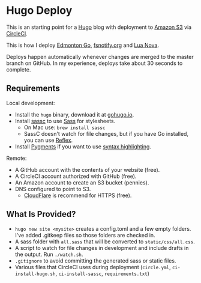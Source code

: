# Hugo Deploy

This is an starting point for a [Hugo](http://gohugo.io/) blog with deployment to [Amazon S3](http://aws.amazon.com/s3/) via [CircleCI](https://circleci.com/).

This is how I deploy [Edmonton Go](https://edmontongo.org/), [fsnotify.org](https://fsnotify.org/) and [Lua Nova](https://luanova.org/).

Deploys happen automatically whenever changes are merged to the master branch on GitHub. In my experience, deploys take about 30 seconds to complete.

## Requirements

Local development:

* Install the `hugo` binary, download it at [gohugo.io](http://gohugo.io/).
* Install [sassc](https://github.com/sass/sassc) to use [Sass](http://sass-lang.com/) for stylesheets.
  * On Mac use: `brew install sassc`
  * SassC doesn't watch for file changes, but if you have Go installed, you can use [Reflex](https://github.com/cespare/reflex).
* Install [Pygments](http://pygments.org/) if you want to use [syntax highlighting](http://gohugo.io/extras/highlighting/).

Remote:

* A GitHub account with the contents of your website (free).
* A CircleCI account authorized with GitHub (free).
* An Amazon account to create an S3 bucket (pennies).
* DNS configured to point to S3. 
    * [CloudFlare](https://www.cloudflare.com/) is recommend for HTTPS (free).

## What Is Provided?

* `hugo new site <mysite>` creates a config.toml and a few empty folders. I've added .gitkeep files so those folders are checked in.
* A sass folder with `all.sass` that will be converted to `static/css/all.css`.
* A script to watch for file changes in development and include drafts in the output. Run `./watch.sh`.
* `.gitignore` to avoid committing the generated sass or static files.
* Various files that CircleCI uses during deployment (`circle.yml`, `ci-install-hugo.sh`, `ci-install-sassc`, `requirements.txt`)
